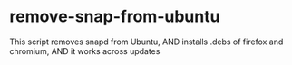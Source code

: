 # remove-snap-from-ubuntu
This script removes snapd from Ubuntu, AND installs .debs of firefox and chromium, AND it works across updates
